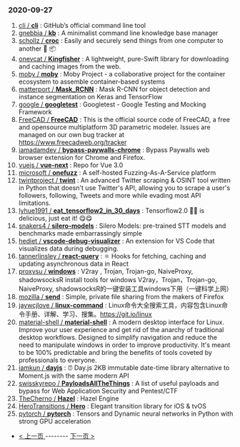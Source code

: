 ### 2020-09-27 
1. [
        cli /
**cli**](https://github.com/cli/cli) : GitHub’s official command line tool
1. [
        gnebbia /
**kb**](https://github.com/gnebbia/kb) : A minimalist command line knowledge base manager
1. [
        schollz /
**croc**](https://github.com/schollz/croc) : Easily and securely send things from one computer to another 🐊 📦
1. [
        onevcat /
**Kingfisher**](https://github.com/onevcat/Kingfisher) : A lightweight, pure-Swift library for downloading and caching images from the web.
1. [
        moby /
**moby**](https://github.com/moby/moby) : Moby Project - a collaborative project for the container ecosystem to assemble container-based systems
1. [
        matterport /
**Mask_RCNN**](https://github.com/matterport/Mask_RCNN) : Mask R-CNN for object detection and instance segmentation on Keras and TensorFlow
1. [
        google /
**googletest**](https://github.com/google/googletest) : Googletest - Google Testing and Mocking Framework
1. [
        FreeCAD /
**FreeCAD**](https://github.com/FreeCAD/FreeCAD) : This is the official source code of FreeCAD, a free and opensource multiplatform 3D parametric modeler. Issues are managed on our own bug tracker at https://www.freecadweb.org/tracker
1. [
        iamadamdev /
**bypass-paywalls-chrome**](https://github.com/iamadamdev/bypass-paywalls-chrome) : Bypass Paywalls web browser extension for Chrome and Firefox.
1. [
        vuejs /
**vue-next**](https://github.com/vuejs/vue-next) : Repo for Vue 3.0
1. [
        microsoft /
**onefuzz**](https://github.com/microsoft/onefuzz) : A self-hosted Fuzzing-As-A-Service platform
1. [
        twintproject /
**twint**](https://github.com/twintproject/twint) : An advanced Twitter scraping & OSINT tool written in Python that doesn't use Twitter's API, allowing you to scrape a user's followers, following, Tweets and more while evading most API limitations.
1. [
        lyhue1991 /
**eat_tensorflow2_in_30_days**](https://github.com/lyhue1991/eat_tensorflow2_in_30_days) : Tensorflow2.0 🍎🍊 is delicious, just eat it! 😋😋
1. [
        snakers4 /
**silero-models**](https://github.com/snakers4/silero-models) : Silero Models: pre-trained STT models and benchmarks made embarrassingly simple
1. [
        hediet /
**vscode-debug-visualizer**](https://github.com/hediet/vscode-debug-visualizer) : An extension for VS Code that visualizes data during debugging.
1. [
        tannerlinsley /
**react-query**](https://github.com/tannerlinsley/react-query) : ⚛️ Hooks for fetching, caching and updating asynchronous data in React
1. [
        proxysu /
**windows**](https://github.com/proxysu/windows) : V2ray , Trojan, Trojan-go, NaiveProxy, shadowsocksR install tools for windows V2ray，Trojan，Trojan-go, NaiveProxy, shadowsocksR的一键安装工具windows下用（一键科学上网）
1. [
        mozilla /
**send**](https://github.com/mozilla/send) : Simple, private file sharing from the makers of Firefox
1. [
        jaywcjlove /
**linux-command**](https://github.com/jaywcjlove/linux-command) : Linux命令大全搜索工具，内容包含Linux命令手册、详解、学习、搜集。https://git.io/linux
1. [
        material-shell /
**material-shell**](https://github.com/material-shell/material-shell) : A modern desktop interface for Linux. Improve your user experience and get rid of the anarchy of traditional desktop workflows. Designed to simplify navigation and reduce the need to manipulate windows in order to improve productivity. It's meant to be 100% predictable and bring the benefits of tools coveted by professionals to everyone.
1. [
        iamkun /
**dayjs**](https://github.com/iamkun/dayjs) : ⏰ Day.js 2KB immutable date-time library alternative to Moment.js with the same modern API
1. [
        swisskyrepo /
**PayloadsAllTheThings**](https://github.com/swisskyrepo/PayloadsAllTheThings) : A list of useful payloads and bypass for Web Application Security and Pentest/CTF
1. [
        TheCherno /
**Hazel**](https://github.com/TheCherno/Hazel) : Hazel Engine
1. [
        HeroTransitions /
**Hero**](https://github.com/HeroTransitions/Hero) : Elegant transition library for iOS & tvOS
1. [
        pytorch /
**pytorch**](https://github.com/pytorch/pytorch) : Tensors and Dynamic neural networks in Python with strong GPU acceleration 

- [ < 上一页 ](https://github.com/able8/github-trending-daily-record/blob/master/2020-09-26.md) -------- [ 下一页 > ](https://github.com/able8/github-trending-daily-record/blob/master/2020-09-28.md)